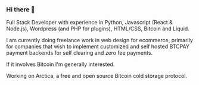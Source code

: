 ### Hi there 👋

<!--
**wild-kard/wild-kard** is a ✨ _special_ ✨ repository because its `README.md` (this file) appears on your GitHub profile.

Here are some ideas to get you started:

- 🔭 I’m currently working on ...
- 🌱 I’m currently learning ...
- 👯 I’m looking to collaborate on ...
- 🤔 I’m looking for help with ...
- 💬 Ask me about ...
- 📫 How to reach me: ...
- 😄 Pronouns: ...
- ⚡ Fun fact: ...
-->

Full Stack Developer with experience in Python, Javascript (React & Node.js), Wordpress (and PHP for plugins), HTML/CSS, Bitcoin and Liquid. 

I am currently doing freelance work in web design for ecommerce, primarily for companies that wish to implement customized and self hosted BTCPAY payment backends for self clearing and zero fee payments.

If it involves Bitcoin I'm generally interested. 

Working on Arctica, a free and open source Bitcoin cold storage protocol. 
